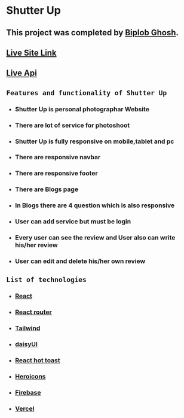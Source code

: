 # Shutter Up

## This project was completed by [Biplob Ghosh](https://www.linkedin.com/in/biplob971/).

## [Live Site Link](https://shutter-up-cadac.web.app/)

## [Live Api](https://shutter-up-server-mu.vercel.app/services)

## `Features and functionality of Shutter Up`

- ### **Shutter Up is personal photographar  Website**
- ### **There are lot of service for photoshoot**
- ### **Shutter Up is fully responsive on mobile,tablet and pc**
- ### **There are responsive navbar**
- ### **There are responsive footer**
- ### **There are Blogs page**
- ### **In Blogs there are 4 question which is also responsive**
- ### **User can add service but must be login**
- ### **Every user can see the review and User also can write his/her review**
- ### **User can edit and delete  his/her own review**

## `List of technologies`

- ### **[React ](https://reactjs.org/)**
- ### **[React router](https://reactrouter.com/)**
- ### **[Tailwind](https://tailwindcss.com/)**
- ### **[daisyUI](https://daisyui.com/)**
- ### **[React hot toast](https://react-hot-toast.com/)**
- ### **[Heroicons](https://heroicons.com/)**
- ### **[Firebase](https://firebase.google.com/)**
- ### **[Vercel](https://vercel.com/)**
